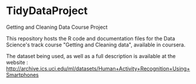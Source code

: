 # TidyDataProject
Getting and Cleaning Data Course Project

This repository hosts the R code and documentation files for the Data Science's track course "Getting and Cleaning data", available in coursera.

The dataset being used, as well as a full description is available at the website : http://archive.ics.uci.edu/ml/datasets/Human+Activity+Recognition+Using+Smartphones

